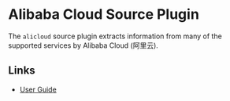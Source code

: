 # Alibaba Cloud Source Plugin

The `alicloud` source plugin extracts information from many of the supported services by Alibaba Cloud (阿里云).

## Links

- [User Guide](https://cloudquery.io/docs/plugins/sources/alicloud/overview)


